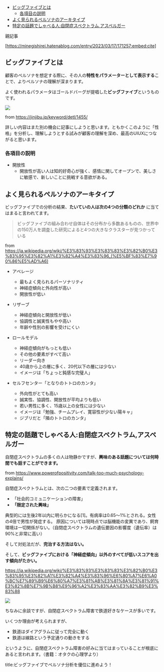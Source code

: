 


- [ビッグファイブとは](#ビッグファイブとは)
  - [各項目の説明](#各項目の説明)
- [よく見られるペルソナのアーキタイプ](#よく見られるペルソナのアーキタイプ)
- [特定の話題でしゃべる人:自閉症スペクトラム,アスペルガー](#特定の話題でしゃべる人自閉症スペクトラムアスペルガー)



親記事

[https://minegishirei.hatenablog.com/entry/2023/03/17/171257:embed:cite]



## ビッグファイブとは

顧客のペルソナを想定する際に、その人の**特性をパラメーターとして表示する**ことで、よりペルソナの理解が深まります。

よく使われるパラメータはゴールドバーグが提唱した**ビッグファイブ**というものです。

<img src="https://motose-shinrishi.com/wp-content/uploads/2022/03/exam1-80.jpg">

from https://jinjibu.jp/keyword/detl/1455/

詳しい内容はまた別の機会に記事にしようと思います。ともかくこのように「性格」を分析し、理解しようとする試みが顧客の理解を深め、最高のUIUXにつながると思います。


### 各項目の説明

- 開放性
  - 開放性が高い人は知的好奇心が強く、感情に関してオープンで、美しさに敏感で、新しいことに挑戦する意欲がある。



## よく見られるペルソナのアーキタイプ

ビッグファイブでの分析の結果、**たいていの人は次の4つの分類のどれか** に当てはまると言われてます。

> ビッグファイブの組み合わせ自体はその分布から多数あるものの、世界中の150万人を調査した研究によると4つの大きなクラスターが見つかっている

from https://ja.wikipedia.org/wiki/%E3%83%93%E3%83%83%E3%82%B0%E3%83%95%E3%82%A1%E3%82%A4%E3%83%96_(%E5%BF%83%E7%90%86%E5%AD%A6)


- アベレージ
    - 最もよく見られるパーソナリティ
    - 神経症傾向と外向性が高い
    - 開放性が低い


- リザーブ
    - 神経症傾向と開放性が低い
    - 協調性と誠実性もやや高い
    - 年齢や性別の影響を受けにくい


- ロールモデル
    - 神経症傾向がもっとも低い
    - その他の要素がすべて高い
    - リーダー向き
    - 40歳から上の層に多く、20代以下の層には少ない
    - イメージは「ちょっと鈍感な完璧人」


- セルフセンター「となりのトトロのカンタ」
    - 外向性がとても高い
    - 誠実性、協調性、開放性が平均よりも低い
    - 若い男性に多く、15歳以上の女性には少ない
    - イメージは「勉強、チームプレイ、寛容性が少ない陽キャ」
    - ジブリだと「隣のトトロのカンタ」









## 特定の話題でしゃべる人:自閉症スペクトラム,アスペルガー

自閉症スペクトラムの多くの人は物静かですが、**興味のある話題については何時間でも話すことができます。**

from https://www.powerofpositivity.com/talk-too-much-psychology-explains/

自閉症スペクトラムとは、次の二つの要素で定義されます。

- 「社会的コミュニケーションの障害」
- **「限定された興味」**

典型的には生後2年以内に明らかになる[1]。有病率は0.65〜1%とされる。女性の4倍で男性が発症する。
原因については現時点では脳機能の変異であり、飼育環境は一切関係がない。（自閉症スペクトラムの遺伝要因の影響度（遺伝率）は90%と非常に高い）

そして対処法だが、**完治する方法はない。**

そして、**ビッグファイブにおける「神経症傾向」以外のすべてが低いスコアを出す傾向がたかい。**

https://ja.wikipedia.org/wiki/%E3%83%93%E3%83%83%E3%82%B0%E3%83%95%E3%82%A1%E3%82%A4%E3%83%96%E6%80%A7%E6%A0%BC%E7%89%B9%E6%80%A7%E3%81%AB%E3%81%8A%E3%81%91%E3%82%8B%E7%9B%B8%E9%96%A2%E3%83%AA%E3%82%B9%E3%83%88

<img src="https://en-c.jp/wp-content/uploads/2019/09/asd01.png">


ちなみに余談ですが、自閉症スペクトラム障害で鉄道好きなケースが多いです。

いくつか理由が考えられますが、

- 鉄道はダイアグラムに従って完全に動く
- 鉄道は線路という予定通りの動きをする

というように、自閉症スペクトラム障害の好みに当てはまっていることが根底にあると言われます。（書籍：オタクの心理学より）

















title:ビッグファイブでペルソナ分析を優位に進めよう！




